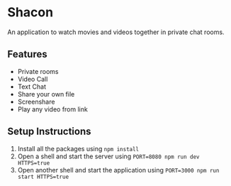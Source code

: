# Shacon

An application to watch movies and videos together in private chat rooms.

## Features

* Private rooms
* Video Call
* Text Chat
* Share your own file
* Screenshare
* Play any video from link

## Setup Instructions

1. Install all the packages using ```npm install```
2. Open a shell and start the server using ```PORT=8080 npm run dev HTTPS=true```
3. Open another shell and start the application using ```PORT=3000 npm run start HTTPS=true```

